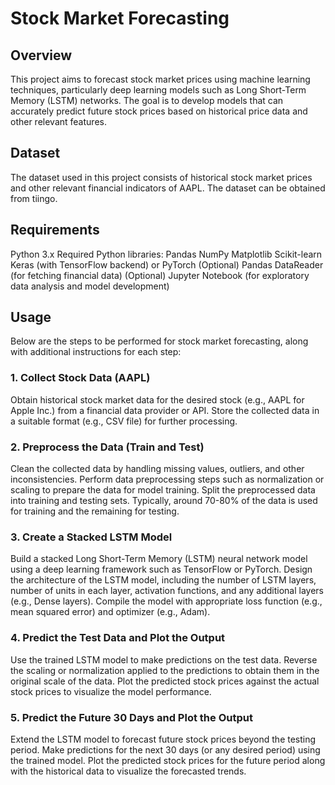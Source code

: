 # Stock Market Forecasting
## Overview
This project aims to forecast stock market prices using machine learning techniques, particularly deep learning models such as Long Short-Term Memory (LSTM) networks. The goal is to develop models that can accurately predict future stock prices based on historical price data and other relevant features.

## Dataset
The dataset used in this project consists of historical stock market prices and other relevant financial indicators of AAPL. The dataset can be obtained from tiingo.

## Requirements
Python 3.x
Required Python libraries:
Pandas
NumPy
Matplotlib
Scikit-learn
Keras (with TensorFlow backend) or PyTorch
(Optional) Pandas DataReader (for fetching financial data)
(Optional) Jupyter Notebook (for exploratory data analysis and model development)

## Usage
Below are the steps to be performed for stock market forecasting, along with additional instructions for each step:

### 1. Collect Stock Data (AAPL)
Obtain historical stock market data for the desired stock (e.g., AAPL for Apple Inc.) from a financial data provider or API.
Store the collected data in a suitable format (e.g., CSV file) for further processing.
### 2. Preprocess the Data (Train and Test)
Clean the collected data by handling missing values, outliers, and other inconsistencies.
Perform data preprocessing steps such as normalization or scaling to prepare the data for model training.
Split the preprocessed data into training and testing sets. Typically, around 70-80% of the data is used for training and the remaining for testing.
### 3. Create a Stacked LSTM Model
Build a stacked Long Short-Term Memory (LSTM) neural network model using a deep learning framework such as TensorFlow or PyTorch.
Design the architecture of the LSTM model, including the number of LSTM layers, number of units in each layer, activation functions, and any additional layers (e.g., Dense layers).
Compile the model with appropriate loss function (e.g., mean squared error) and optimizer (e.g., Adam).
### 4. Predict the Test Data and Plot the Output
Use the trained LSTM model to make predictions on the test data.
Reverse the scaling or normalization applied to the predictions to obtain them in the original scale of the data.
Plot the predicted stock prices against the actual stock prices to visualize the model performance.
### 5. Predict the Future 30 Days and Plot the Output
Extend the LSTM model to forecast future stock prices beyond the testing period.
Make predictions for the next 30 days (or any desired period) using the trained model.
Plot the predicted stock prices for the future period along with the historical data to visualize the forecasted trends.
